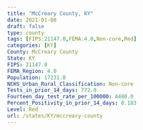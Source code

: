 ```yaml
---
title: "McCreary County, KY"
date: 2021-01-08
draft: false
type: county
tags: [FIPS:21147.0,FEMA:4.0,Non-core,Red]
categories: [KY]
County: McCreary County
State: KY
FIPS: 21147.0
FEMA_Region: 4.0
Population: 17231.0
NCHS_Urban_Rural_Classification: Non-core
Tests_in_prior_14_days: 772.0
Fourteen_day_test_rate_per_100000: 4480.0
Percent_Positivity_in_prior_14_days: 0.183
Level: Red
url: /states/KY/mccreary-county
---
```



